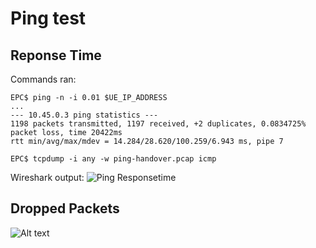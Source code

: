 # Ping test

## Reponse Time
Commands ran:
```
EPC$ ping -n -i 0.01 $UE_IP_ADDRESS
...
--- 10.45.0.3 ping statistics ---
1198 packets transmitted, 1197 received, +2 duplicates, 0.0834725% packet loss, time 20422ms
rtt min/avg/max/mdev = 14.284/28.620/100.259/6.943 ms, pipe 7
```
```
EPC$ tcpdump -i any -w ping-handover.pcap icmp
```
Wireshark output:
![Ping Responsetime](data/ping_responsetime.png)

## Dropped Packets
![Alt text](data/ping_dropped.png)